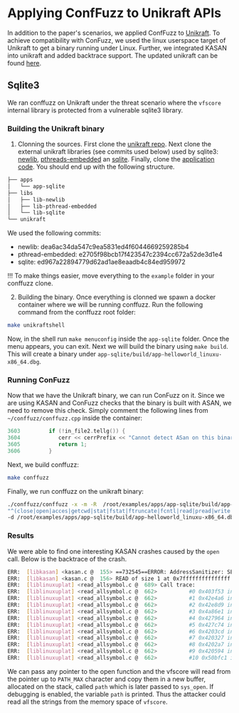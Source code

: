 # Applying ConfFuzz to Unikraft APIs

In addition to the paper's scenarios, we applied ConfFuzz to [Unikraft](https://unikraft.org). To achieve compatibility with ConFuzz, we used the linux userspace target of Unikraft to get a binary running under Linux. Further, we integrated KASAN into unikraft and added backtrace support. The updated unikraft can be found [here](https://github.com/conffuzz/unikraft).

## Sqlite3

We ran conffuzz on Unikraft under the threat scenario where the `vfscore` internal library is protected from a vulnerable sqlite3 library.

### Building the Unikraft binary

1. Clonning the sources. First clone the [unikraft repo](https://github.com/conffuzz/unikraft). Next clone the external unikraft libraries (see commits used below) used by sqlite3: [newlib](https://github.com/unikraft/lib-newlib), [pthreads-embedded](https://github.com/unikraft/lib-pthread-embedded) an [sqlite](https://github.com/unikraft/lib-sqlite). Finally, clone the [application code](https://github.com/conffuzz/app-sqlite3). You should end up with the following structure.

```sh
├── apps
│   └── app-sqlite
├── libs
│   ├── lib-newlib
│   ├── lib-pthread-embedded
│   └── lib-sqlite
└── unikraft
```

We used the following commits:
- newlib: dea6ac34da547c9ea5831ed4f6044669259285b4
- pthread-embedded: e2705f98bcb17f423547c2394cc672a52de3d1e4
- sqlite: ed967a22894779d62ad1ae8eaadb4c84ed959972

!!! To make things easier, move everything to the `example` folder in your conffuzz clone.

2. Building the binary. Once everything is clonned we spawn a docker container where we will be running conffuzz. Run the following command from the conffuzz root folder:

```sh
make unikraftshell
``` 

Now, in the shell run `make menuconfig` inside the `app-sqlite` folder. Once the menu appears, you can exit. Next we will build the binary using `make build`. This will create a binary under `app-sqlite/build/app-helloworld_linuxu-x86_64.dbg`.

### Running ConFuzz

Now that we have the Unikraft binary, we can run ConFuzz on it. Since we are using KASAN and ConFuzz checks that the binary is built with ASAN, we need to remove this check. Simply comment the following lines from `~/conffuzz/conffuzz.cpp` inside the container:

```C
3603         if (!in_file2.tellg()) {
3604            cerr << cerrPrefix << "Cannot detect ASan on this binary, have you compiled it with -fsanitize=address?" << endl;
3605            return 1;
3606         }
```

Next, we build conffuzz:
```sh
make conffuzz
```

Finally, we run conffuzz on the unikraft binary:
```sh
./conffuzz/conffuzz -x -m -R  /root/examples/apps/app-sqlite/build/app-helloworld_linuxu-x86_64.dbg -r \
"^(close|open|acces|getcwd|stat|fstat|ftruncate|fcntl|read|pread|write|pwrite|fchmod|unlink|mkdir|rmdir|fchown|readlink|lstat|ioctl|utime)$" \
-d /root/examples/apps/app-sqlite/build/app-helloworld_linuxu-x86_64.dbg
```

### Results

We were able to find one interesting KASAN crashes caused by the `open` call. Below is the backtrace of the crash. 

```sh
ERR:  [libkasan] <kasan.c @  155> ==732545==ERROR: AddressSanitizer: SEGV on unknown address 0x7fffffffffffffff at pc 0x0000004c7fcd
ERR:  [libkasan] <kasan.c @  156> READ of size 1 at 0x7fffffffffffffff thread T0
ERR:  [liblinuxuplat] <read_allsymbol.c @  689> Call trace:
ERR:  [liblinuxuplat] <read_allsymbol.c @  662>          #0 0x403f53 in uk_dump_backtrace+0/0x6c
ERR:  [liblinuxuplat] <read_allsymbol.c @  662>          #1 0x42e4a6 in shadow_check+0x108/0x253
ERR:  [liblinuxuplat] <read_allsymbol.c @  662>          #2 0x42e8d9 in __asan_load1_noabort+0x22/0x25
ERR:  [liblinuxuplat] <read_allsymbol.c @  662>          #3 0x4a86e1 in strlcpy+0x50/0xc6
ERR:  [liblinuxuplat] <read_allsymbol.c @  662>          #4 0x427964 in path_conv+0x49/0x32b
ERR:  [liblinuxuplat] <read_allsymbol.c @  662>          #5 0x427c74 in task_conv+0x2e/0x43
ERR:  [liblinuxuplat] <read_allsymbol.c @  662>          #6 0x4203cd in __uk_syscall_r_open+0xa2/0x147
ERR:  [liblinuxuplat] <read_allsymbol.c @  662>          #7 0x420327 in uk_syscall_r_open+0x2e/0x32
ERR:  [liblinuxuplat] <read_allsymbol.c @  662>          #8 0x4202a7 in uk_syscall_e_open+0x2e/0x80
ERR:  [liblinuxuplat] <read_allsymbol.c @  662>          #9 0x420594 in open+0x122/0x128
ERR:  [liblinuxuplat] <read_allsymbol.c @  662>          #10 0x50bfc1 in posixOpen+0x2b/0x2d
```

We can pass any pointer to the open function and the vfscore will read from the pointer up to `PATH_MAX` character and copy them in a new buffer, allocated on the stack, called `path` which is later passed to `sys_open`. If debugging is enabled, the variable `path` is printed. Thus the attacker could read all the strings from the memory space of `vfscore`. 
